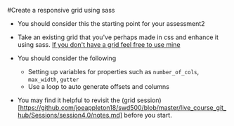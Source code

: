 #Create a responsive grid using sass 

- You should consider this the starting point for your assessment2
- Take an existing grid that you've perhaps made in css and enhance it using sass. [If you don't have a grid feel free to use mine](https://codepen.io/joeappleton18/pen/VKqdbX)

- You should consider the following 

	-	Setting up variables for properties such as `number_of_cols`, `max_width`, `gutter`
	- Use a loop to auto generate offsets and columns 


- You may find it helpful to revisit the (grid session)[https://github.com/joeappleton18/swd500/blob/master/live_course_git_hub/Sessions/session4.0/notes.md] before you start.

